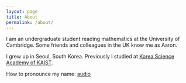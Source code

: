 ```yaml
---
layout: page
title: About
permalink: /about/
---
```


I am an undergraduate student reading mathematics at the University of Cambridge. Some friends and colleagues in the UK know me as Aaron. 

I grew up in Seoul, South Korea. Previously I studied at [Korea Science Academy of KAIST](https://en.wikipedia.org/wiki/Korea_Science_Academy_of_KAIST).

How to pronounce my name: [audio](./name.mp3)